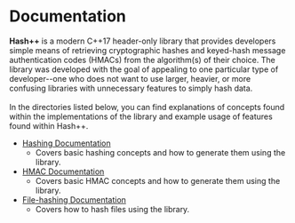 <h1>Documentation</h1>
<b>Hash++</b> is a modern C++17 header-only library that provides developers simple means of retrieving cryptographic hashes and keyed-hash message authentication codes (HMACs) from the algorithm(s) of their choice. The library was developed with the goal of appealing to one particular type of developer--one who does not want to use larger, heavier, or more confusing libraries with unnecessary features to simply hash data. 
<br><br>
In the directories listed below, you can find explanations of concepts found within the implementations of the library and example usage of features found within <b~>Hash++</b>.

- <a href="https://github.com/D7EAD/HashPlusPlus/tree/main/documentation/hashing">Hashing Documentation</a>
  - Covers basic hashing concepts and how to generate them using the library.
- <a href="https://github.com/D7EAD/HashPlusPlus/tree/main/documentation/HMACs">HMAC Documentation</a>
  - Covers basic HMAC concepts and how to generate them using the library.
- <a href="https://github.com/D7EAD/HashPlusPlus/tree/main/documentation/file_hashing">File-hashing Documentation</a>
  - Covers how to hash files using the library.
